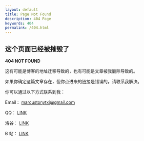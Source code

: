 ```yaml
---
layout: default
title: Page Not Found
description: 404 Page
keywords: 404
permalink: /404.html
---
```


## 这个页面已经被摧毁了

**404 NOT FOUND**

这有可能是博客的地址迁移导致的，也有可能是文章被我删除导致的。

如果你确定这篇文章存在，但你点进来的链接是错误的，请联系我解决。

你可以通过以下方式联系到我：

Email： <marcustonytxi@gmail.com>

QQ： [LINK](https://s2.loli.net/2022/11/02/lotT3Lwcq8NQ5U7.jpg)

洛谷： [LINK](https://www.luogu.com.cn/user/671835)

B 站： [LINK](https://space.bilibili.com/109336323)



